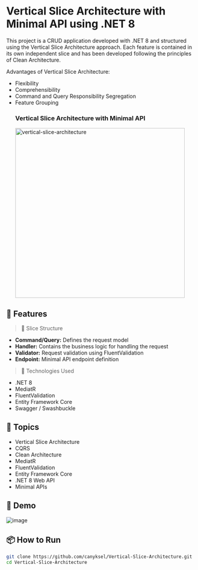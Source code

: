 # Vertical Slice Architecture with Minimal API using .NET 8

This project is a CRUD application developed with .NET 8 and structured using the Vertical Slice Architecture approach. Each feature is contained in its own independent slice and has been developed following the principles of Clean Architecture.

Advantages of Vertical Slice Architecture:

- Flexibility
- Comprehensibility
- Command and Query Responsibility Segregation
- Feature Grouping
  ### Vertical Slice Architecture with Minimal API
  <img src="https://github.com/user-attachments/assets/caaaec5f-3158-47c2-b502-b99f8afda969" alt="vertical-slice-architecture" height="450" allign="center"/>


## 🚀 Features
> 🧩 Slice Structure
* **Command/Query:** Defines the request model
* **Handler:** Contains the business logic for handling the request
* **Validator:** Request validation using FluentValidation
* **Endpoint:** Minimal API endpoint definition

> 🔧 Technologies Used
+ .NET 8
+ MediatR
+ FluentValidation
+ Entity Framework Core
+ Swagger / Swashbuckle

## 🔖 Topics

- Vertical Slice Architecture
- CQRS
- Clean Architecture
- MediatR
- FluentValidation
- Entity Framework Core
- .NET 8 Web API
- Minimal APIs

## 📸 Demo
![image](https://github.com/user-attachments/assets/6f6cb1fb-4672-4272-956b-4cc043265da6)

## 📦 How to Run

```bash
git clone https://github.com/canyksel/Vertical-Slice-Architecture.git
cd Vertical-Slice-Architecture
